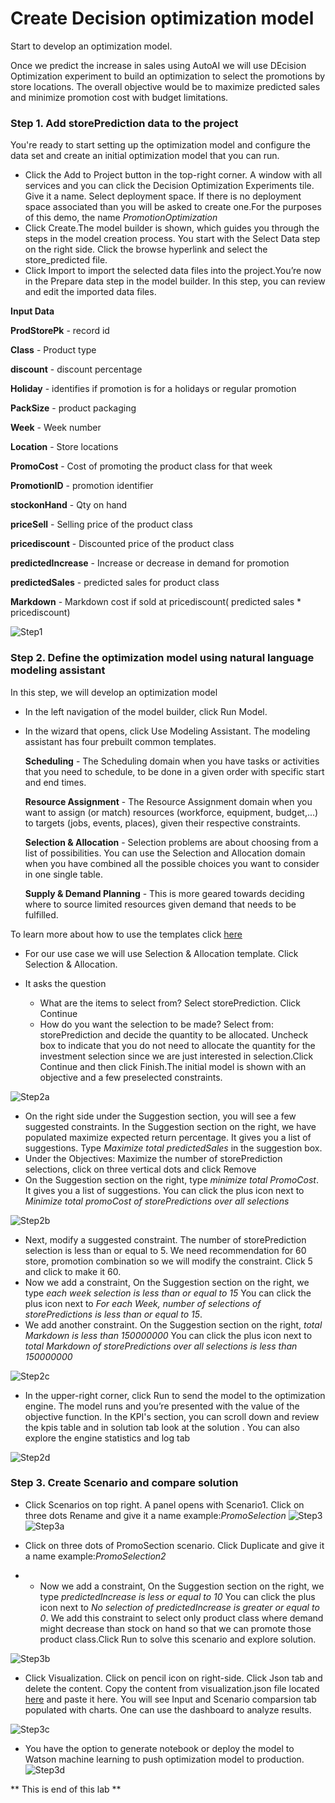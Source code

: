 # Create Decision optimization model

 Start to develop an optimization model.

 Once we predict the increase in sales using AutoAI we will use DEcision Optimization experiment to build an optimization to select the promotions by store locations. The overall objective would be to maximize predicted sales and minimize promotion cost with budget limitations.

### Step 1. Add storePrediction data to the project

You're ready to start setting up the optimization model and configure the data set and create an initial optimization model that you can run.

- Click the Add to Project button in the top-right corner. A window with all services and you can click the Decision Optimization Experiments tile. Give it a name. Select deployment space. If there is no deployment space associated than you will be asked to create one.For the purposes of this demo, the name *PromotionOptimization*
- Click Create.The model builder is shown, which guides you through the steps in the model creation process. You start with the Select Data step on the right side. Click the browse hyperlink and select the store_predicted file.
- Click Import to import the selected data files into the project.You’re now in the Prepare data step in the model builder. In this step, you can review and edit the imported data files.

__Input Data__

**ProdStorePk**	- record id

**Class**	- Product type

**discount** - discount percentage

**Holiday**	- identifies if promotion is for a holidays or regular promotion

**PackSize** - product packaging

**Week** - Week number

**Location** - Store locations

**PromoCost** - Cost of promoting the product class for that week

**PromotionID** - promotion identifier

**stockonHand** - Qty on hand

**priceSell** - Selling price of the product class

**pricediscount** - Discounted price of the product class

**predictedIncrease** - Increase or decrease in demand for promotion

**predictedSales** - predicted sales for product class

**Markdown** - Markdown cost if sold at pricediscount( predicted sales * pricediscount)

![Step1](../images/Tutorial2-Step1.gif)

### Step 2. Define the optimization model using natural language modeling assistant
In this step, we will develop an optimization model

- In the left navigation of the model builder, click Run Model.
- In the wizard that opens, click Use Modeling Assistant. The modeling assistant has four prebuilt common templates.

  **Scheduling** - The Scheduling domain when you have tasks or activities that you need to schedule, to be done in a given order with specific start and end times.

  **Resource Assignment** -  The Resource Assignment domain when you want to assign (or match) resources (workforce, equipment, budget,...) to targets (jobs, events, places), given their respective constraints.

  **Selection & Allocation** - Selection problems are about choosing from a list of possibilities. You can use the Selection and Allocation domain when you have combined all the possible choices you want to consider in one single table.

  **Supply & Demand Planning** - This is more geared towards deciding where to source limited resources given demand that needs to be fulfilled.

To learn more about how to use the templates click [here](https://www.ibm.com/support/producthub/icpdata/docs/content/SSQNUZ_current/do/DODS_Mdl_Assist/mdl_asst_domains.html)
- For our use case we will use Selection & Allocation template. Click Selection & Allocation.
- It asks the question

  * What are the items to select from? Select storePrediction. Click Continue
  * How do you want the selection to be made? Select from: storePrediction and decide the quantity to be allocated. Uncheck box to indicate that you do not need to allocate the quantity for the investment selection since we are just interested in selection.Click Continue and then click Finish.The initial model is shown with an objective and a few preselected constraints.

![Step2a](../images/Tutorial2-Step2a.gif)

- On the right side under the Suggestion section, you will see a few suggested constraints. In the Suggestion section on the right, we have populated maximize expected return percentage. It gives you a list of suggestions. Type *Maximize total predictedSales* in the suggestion box.
- Under the Objectives: Maximize the number of storePrediction selections, click on three vertical dots and click Remove
- On the Suggestion section on the right, type *minimize total PromoCost*. It gives you a list of suggestions. You can click the plus icon next to *Minimize total promoCost of storePredictions over all selections*

![Step2b](../images/Tutorial2-Step2b.gif)

- Next, modify a suggested constraint. The number of storePrediction selection is less than or equal to 5. We need recommendation for 60 store, promotion combination so we will modify the constraint. Click 5 and click to make it 60.
- Now we add a constraint, On the Suggestion section on the right, we type *each week selection is less than or equal to 15* You can click the plus icon next to *For each Week, number of selections of storePredictions is less than or equal to 15*.
- We add another constraint. On the Suggestion section on the right, *total Markdown is less than 150000000* You can click the plus icon next to *total Markdown of storePredictions over all selections is less than 150000000*


![Step2c](../images/Tutorial2-Step2c.gif)

- In the upper-right corner, click Run to send the model to the optimization engine. The model runs and you’re presented with the value of the objective function. In the KPI's section, you can scroll down and review the kpis table and in solution tab look at the solution . You can also explore the engine statistics and log tab

![Step2d](../images/Tutorial2-Step2d.gif)

### Step 3. Create Scenario and compare solution

- Click Scenarios on top right. A panel opens with Scenario1. Click on three dots Rename and give it a name example:*PromoSelection*
![Step3](../images/Tutorial2-Step3.png)
![Step3a](../images/Tutorial2-Step3a.png)

-  Click on three dots of PromoSection scenario. Click Duplicate and give it a name example:*PromoSelection2*
- - Now we add a constraint, On the Suggestion section on the right, we type *predictedIncrease is less or equal to 10* You can click the plus icon next to *No selection of predictedIncrease is greater or equal to 0*. We add this constraint to select only product class where demand might decrease than stock on hand so that we can promote those product class.Click Run to solve this scenario and explore solution.

![Step3b](../images/Tutorial2-Step3b.png)

- Click Visualization. Click on pencil icon on right-side. Click Json tab and delete the content. Copy the content from visualization.json file located [here](https://github.com/nerav-doshi/IBM-AutoAI-and-Decision-Optimization-on-Watson-Studio/blob/main/Tutorial2/data/visualization.json) and paste it here. You will see Input and Scenario comparsion tab populated with charts. One can use the dashboard to analyze results.

![Step3c](../images/Tutorial2-Step3c.gif)

- You have the option to generate notebook or deploy the model to Watson machine learning to push optimization model to production.
![Step3d](../images/Tutorial2-Step3d.png)

** This is end of this lab **
